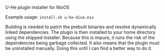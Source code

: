 U-He plugin installer for NixOS

Example usage: `install.sh u-he-diva.nix`

Building is needed to patch the prebuilt binaries and resolve dynamically linked dependencies. The plugin is then installed to your home directory using the shipped installer. Because this is impure, it runs the risk of the dependencies being garbage collected. It also means that the plugin must be uninstalled manually. Doing this until I can find a better way to do it.
